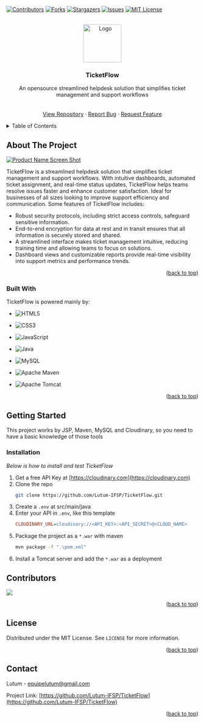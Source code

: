 <a id="readme-top"></a>

<!-- PROJECT SHIELDS -->
<!--
*** I'm using markdown "reference style" links for readability.
*** Reference links are enclosed in brackets [ ] instead of parentheses ( ).
*** See the bottom of this document for the declaration of the reference variables
*** for contributors-url, forks-url, etc. This is an optional, concise syntax you may use.
*** https://www.markdownguide.org/basic-syntax/#reference-style-links
-->
[![Contributors][contributors-shield]][contributors-url]
[![Forks][forks-shield]][forks-url]
[![Stargazers][stars-shield]][stars-url]
[![Issues][issues-shield]][issues-url]
[![MIT License][license-shield]][license-url]



<!-- PROJECT LOGO -->
<br />
<div align="center">
  <a href="https://github.com/Lutum-IFSP/TicketFlow">
    <img src="https://i.imgur.com/vnhd6qU.png" alt="Logo" width="100" height="100">
  </a>

  <h3 align="center">TicketFlow</h3>

  <p align="center">
    An opensource streamlined helpdesk solution that simplifies ticket management and support workflows
    <br />
    <br />
    <br />
    <a href="https://github.com/Lutum-IFSP/TicketFlow">View Repository</a>
    ·
    <a href="https://github.com/Lutum-IFSP/TicketFlow/issues">Report Bug</a>
    ·
    <a href="https://github.com/Lutum-IFSP/TicketFlow/issues">Request Feature</a>
  </p>
</div>



<!-- TABLE OF CONTENTS -->
<details>
  <summary>Table of Contents</summary>
  <ol>
    <li>
      <a href="#about-the-project">About The Project</a>
      <ul>
        <li><a href="#built-with">Built With</a></li>
      </ul>
    </li>
    <li>
      <a href="#getting-started">Getting Started</a>
      <ul>
        <li><a href="#prerequisites">Prerequisites</a></li>
        <li><a href="#installation">Installation</a></li>
      </ul>
    </li>
    <li><a href="#contributors">Contributing</a></li>
    <li><a href="#license">License</a></li>
    <li><a href="#contact">Contact</a></li>
  </ol>
</details>



<!-- ABOUT THE PROJECT -->
## About The Project

[![Product Name Screen Shot][product-screenshot]](https://github.com/Lutum-IFSP/TicketFlow)

TicketFlow is a streamlined helpdesk solution that simplifies ticket management and support workflows. With intuitive dashboards, automated ticket assignment, and real-time status updates, TicketFlow helps teams resolve issues faster and enhance customer satisfaction. Ideal for businesses of all sizes looking to improve support efficiency and communication.
Some features of TicketFlow includes:
* Robust security protocols, including strict access controls, safeguard sensitive information.
* End-to-end encryption for data at rest and in transit ensures that all information is securely stored and shared.
* A streamlined interface makes ticket management intuitive, reducing training time and allowing teams to focus on solutions.
* Dashboard views and customizable reports provide real-time visibility into support metrics and performance trends.

<p align="right">(<a href="#readme-top">back to top</a>)</p>



### Built With

TicketFlow is powered mainly by:

* ![HTML5](https://img.shields.io/badge/HTML5-E34F26?style=for-the-badge&logo=html5&logoColor=white)

* ![CSS3](https://img.shields.io/badge/CSS3-1572B6?style=for-the-badge&logo=css3&logoColor=white)

* ![JavaScript](https://img.shields.io/badge/JavaScript-F7DF1E?style=for-the-badge&logo=javascript&logoColor=black)

* ![Java](https://img.shields.io/badge/java-%23ED8B00.svg?style=for-the-badge&logo=openjdk&logoColor=white)

* ![MySQL](https://img.shields.io/badge/MySQL-00000F?style=for-the-badge&logo=mysql&logoColor=white)

* ![Apache Maven](https://img.shields.io/badge/Apache%20Maven-C71A36?style=for-the-badge&logo=Apache%20Maven&logoColor=white)
* ![Apache Tomcat](https://img.shields.io/badge/apache%20tomcat-%23F8DC75.svg?style=for-the-badge&logo=apache-tomcat&logoColor=black)

<p align="right">(<a href="#readme-top">back to top</a>)</p>



<!-- GETTING STARTED -->
## Getting Started

This project works by JSP, Maven, MySQL and Cloudinary, so you need to have a basic knowledge of those tools

### Installation

_Below is how to install and test TicketFlow_

1. Get a free API Key at [https://cloudinary.com](https://cloudinary.com)
2. Clone the repo
   ```sh
   git clone https://github.com/Lutum-IFSP/TicketFlow.git
   ```
3. Create a `.env` at src/main/java
4. Enter your API in `.env`, like this template
   ```ini
   CLOUDINARY_URL=cloudinary://<API_KEY>:<API_SECRET>@<CLOUD_NAME>
   ```
5. Package the project as a `*.war` with maven
   ```sh
   mvn package -f ".\pom.xml"
   ```
6. Install a Tomcat server and add the `*.war` as a deployment

## Contributors

<a href="https://github.com/Lutum-IFSP/TicketFlow/graphs/contributors">
  <img src="https://i.imgur.com/As1K5ml.png" />
</a>

<p align="right">(<a href="#readme-top">back to top</a>)</p>



<!-- LICENSE -->
## License

Distributed under the MIT License. See `LICENSE` for more information.

<p align="right">(<a href="#readme-top">back to top</a>)</p>



<!-- CONTACT -->
## Contact

Lutum - equipelutum@gmail.com

Project Link: [https://github.com/Lutum-IFSP/TicketFlow](https://github.com/Lutum-IFSP/TicketFlow)

<p align="right">(<a href="#readme-top">back to top</a>)</p>



<!-- MARKDOWN LINKS & IMAGES -->
<!-- https://www.markdownguide.org/basic-syntax/#reference-style-links -->
[contributors-shield]: https://img.shields.io/github/contributors/Lutum-IFSP/TicketFlow.svg?style=for-the-badge
[contributors-url]: https://github.com/Lutum-IFSP/TicketFlow/graphs/contributors
[forks-shield]: https://img.shields.io/github/forks/Lutum-IFSP/TicketFlow.svg?style=for-the-badge
[forks-url]: https://github.com/Lutum-IFSP/TicketFlow/network/members
[stars-shield]: https://img.shields.io/github/stars/Lutum-IFSP/TicketFlow.svg?style=for-the-badge
[stars-url]: https://github.com/Lutum-IFSP/TicketFlow/stargazers
[issues-shield]: https://img.shields.io/github/issues/Lutum-IFSP/TicketFlow.svg?style=for-the-badge
[issues-url]: https://github.com/Lutum-IFSP/TicketFlow/issues
[license-shield]: https://img.shields.io/github/license/Lutum-IFSP/TicketFlow.svg?style=for-the-badge
[license-url]: https://github.com/Lutum-IFSP/TicketFlow/blob/master/LICENSE
[product-screenshot]: https://i.imgur.com/jSepbqy.png
